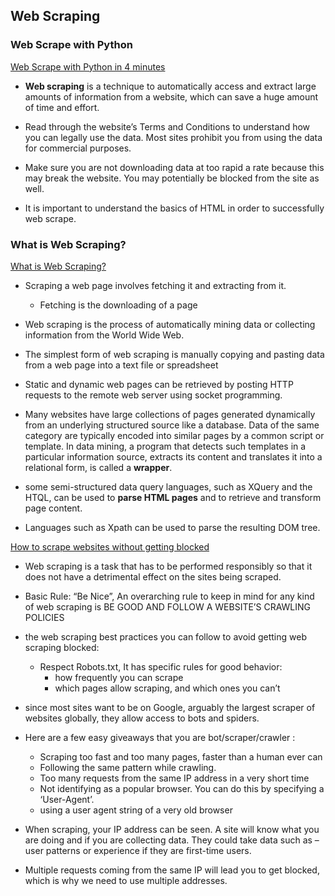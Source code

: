 ## Web Scraping

### Web Scrape with Python
[Web Scrape with Python in 4 minutes](https://towardsdatascience.com/how-to-web-scrape-with-python-in-4-minutes-bc49186a8460)

* **Web scraping** is a technique to automatically access and extract large amounts of information from a website, which can save a huge amount of time and effort.

* Read through the website’s Terms and Conditions to understand how you can legally use the data. Most sites prohibit you from using the data for commercial purposes.

* Make sure you are not downloading data at too rapid a rate because this may break the website. You may potentially be blocked from the site as well.

* It is important to understand the basics of HTML in order to successfully web scrape.


### What is Web Scraping?
[What is Web Scraping?](https://en.wikipedia.org/wiki/Web_scraping)

* Scraping a web page involves fetching it and extracting from it. 
   - Fetching is the downloading of a page

* Web scraping is the process of automatically mining data or collecting information from the World Wide Web.

* The simplest form of web scraping is manually copying and pasting data from a web page into a text file or spreadsheet

* Static and dynamic web pages can be retrieved by posting HTTP requests to the remote web server using socket programming.

* Many websites have large collections of pages generated dynamically from an underlying structured source like a database. Data of the same category are typically encoded into similar pages by a common script or template. In data mining, a program that detects such templates in a particular information source, extracts its content and translates it into a relational form, is called a **wrapper**.

* some semi-structured data query languages, such as XQuery and the HTQL, can be used to **parse HTML pages** and to retrieve and transform page content.

* Languages such as Xpath can be used to parse the resulting DOM tree.

[How to scrape websites without getting blocked](https://www.scrapehero.com/how-to-prevent-getting-blacklisted-while-scraping/)

* Web scraping is a task that has to be performed responsibly so that it does not have a detrimental effect on the sites being scraped.

* Basic Rule: “Be Nice”, An overarching rule to keep in mind for any kind of web scraping is
BE GOOD AND FOLLOW A WEBSITE’S CRAWLING POLICIES

* the web scraping best practices you can follow to avoid getting web scraping blocked:

   - Respect Robots.txt, It has specific rules for good behavior:
      - how frequently you can scrape
      - which pages allow scraping, and which ones you can’t
      
* since most sites want to be on Google, arguably the largest scraper of websites globally, they allow access to bots and spiders. 

* Here are a few easy giveaways that you are bot/scraper/crawler :
   - Scraping too fast and too many pages, faster than a human ever can
   - Following the same pattern while crawling.
   - Too many requests from the same IP address in a very short time
   - Not identifying as a popular browser. You can do this by specifying a ‘User-Agent’.
   - using a user agent string of a very old browser

* When scraping, your IP address can be seen. A site will know what you are doing and if you are collecting data. They could take data such as – user patterns or experience if they are first-time users.

* Multiple requests coming from the same IP will lead you to get blocked, which is why we need to use multiple addresses. 